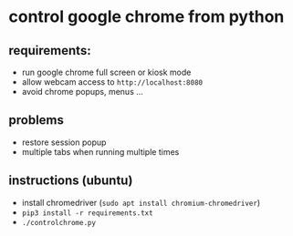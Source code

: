 # control google chrome from python

## requirements:
* run google chrome full screen or kiosk mode
* allow webcam access to ``http://localhost:8080``
* avoid chrome popups, menus ...

## problems
* restore session popup
* multiple tabs when running multiple times

## instructions (ubuntu)
* install chromedriver (``sudo apt install chromium-chromedriver``)
* ``pip3 install -r requirements.txt``
* ``./controlchrome.py``
